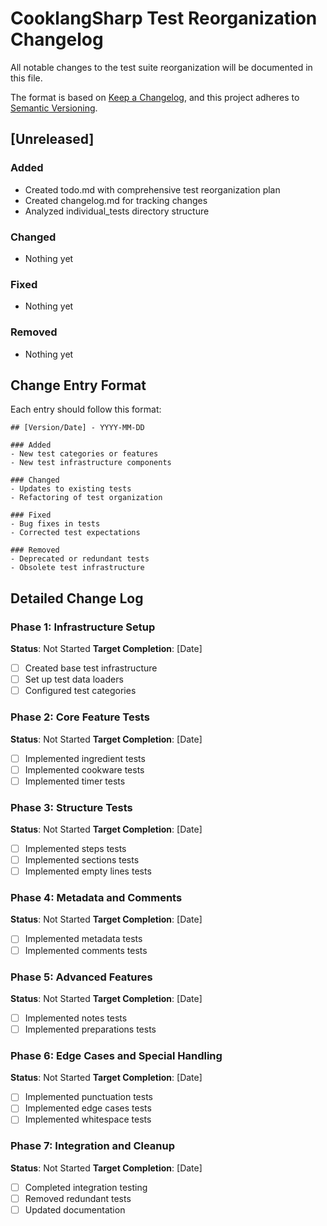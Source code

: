 # CooklangSharp Test Reorganization Changelog

All notable changes to the test suite reorganization will be documented in this file.

The format is based on [Keep a Changelog](https://keepachangelog.com/en/1.0.0/),
and this project adheres to [Semantic Versioning](https://semver.org/spec/v2.0.0.html).

## [Unreleased]

### Added
- Created todo.md with comprehensive test reorganization plan
- Created changelog.md for tracking changes
- Analyzed individual_tests directory structure

### Changed
- Nothing yet

### Fixed
- Nothing yet

### Removed
- Nothing yet

## Change Entry Format

Each entry should follow this format:

```
## [Version/Date] - YYYY-MM-DD

### Added
- New test categories or features
- New test infrastructure components

### Changed
- Updates to existing tests
- Refactoring of test organization

### Fixed
- Bug fixes in tests
- Corrected test expectations

### Removed
- Deprecated or redundant tests
- Obsolete test infrastructure
```

## Detailed Change Log

### Phase 1: Infrastructure Setup
**Status**: Not Started
**Target Completion**: [Date]
- [ ] Created base test infrastructure
- [ ] Set up test data loaders
- [ ] Configured test categories

### Phase 2: Core Feature Tests
**Status**: Not Started
**Target Completion**: [Date]
- [ ] Implemented ingredient tests
- [ ] Implemented cookware tests
- [ ] Implemented timer tests

### Phase 3: Structure Tests
**Status**: Not Started
**Target Completion**: [Date]
- [ ] Implemented steps tests
- [ ] Implemented sections tests
- [ ] Implemented empty lines tests

### Phase 4: Metadata and Comments
**Status**: Not Started
**Target Completion**: [Date]
- [ ] Implemented metadata tests
- [ ] Implemented comments tests

### Phase 5: Advanced Features
**Status**: Not Started
**Target Completion**: [Date]
- [ ] Implemented notes tests
- [ ] Implemented preparations tests

### Phase 6: Edge Cases and Special Handling
**Status**: Not Started
**Target Completion**: [Date]
- [ ] Implemented punctuation tests
- [ ] Implemented edge cases tests
- [ ] Implemented whitespace tests

### Phase 7: Integration and Cleanup
**Status**: Not Started
**Target Completion**: [Date]
- [ ] Completed integration testing
- [ ] Removed redundant tests
- [ ] Updated documentation